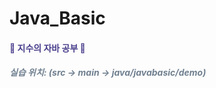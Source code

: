 # Java_Basic
<h4 style="color:#483D8B;">🦴 지수의 자바 공부 🦴 </h4>
<h5 style="color:#708090;"> 실습 위치: (src -> main -> java/javabasic/demo)</h5>
